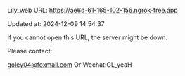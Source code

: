Lily_web URL: https://ae6d-61-165-102-156.ngrok-free.app

Updated at: 2024-12-09 14:54:37

If you cannot open this URL, the server might be down.

Please contact: 

goley04@foxmail.com Or Wechat:GL_yeaH